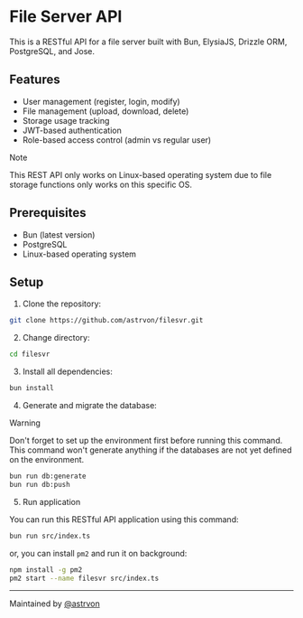 # File Server API

This is a RESTful API for a file server built with Bun, ElysiaJS, Drizzle ORM, PostgreSQL, and Jose.

## Features

- User management (register, login, modify)
- File management (upload, download, delete)
- Storage usage tracking
- JWT-based authentication
- Role-based access control (admin vs regular user)

> [!NOTE]
> This REST API only works on Linux-based operating system due to file storage functions only works on this specific OS.

## Prerequisites

- Bun (latest version)
- PostgreSQL
- Linux-based operating system

## Setup

1. Clone the repository:

```bash
git clone https://github.com/astrvon/filesvr.git
```

2. Change directory:

```bash
cd filesvr
```

3. Install all dependencies:

```bash
bun install
```

4. Generate and migrate the database:

> [!WARNING]
> Don't forget to set up the environment first before running this command. This command won't generate anything if the databases are not yet defined on the environment.

```bash
bun run db:generate
bun run db:push
```

5. Run application

You can run this RESTful API application using this command:

```bash
bun run src/index.ts
```

or, you can install `pm2` and run it on background:

```bash
npm install -g pm2
pm2 start --name filesvr src/index.ts
```

---

Maintained by [@astrvon](https://github.com/astrvon)

